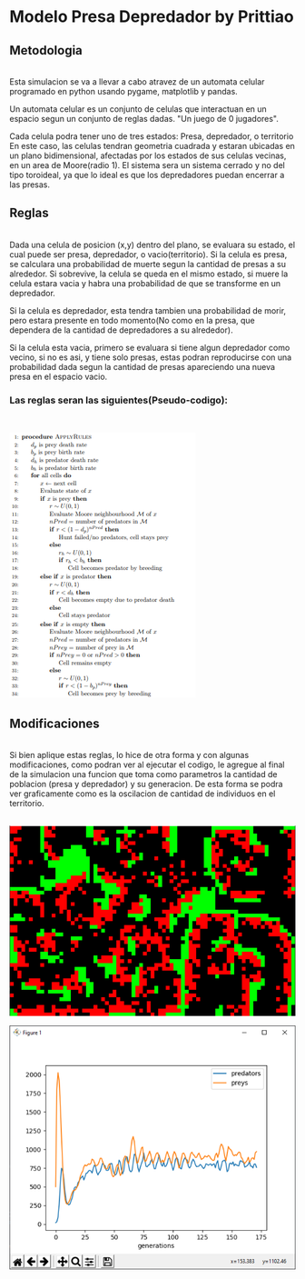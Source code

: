 # Modelo Presa Depredador by Prittiao


## Metodologia
<br>
Esta simulacion se va a llevar a cabo atravez de un automata celular programado en python usando pygame, matplotlib y pandas.

Un automata celular es un conjunto de celulas que interactuan en un espacio segun un conjunto de reglas dadas. "Un juego de 0 jugadores".

Cada celula podra tener uno de tres estados: Presa, depredador, o territorio
En este caso, las celulas tendran geometria cuadrada y estaran ubicadas en un plano bidimensional, afectadas por los estados de sus celulas vecinas, en un area de Moore(radio 1).
El sistema sera un sistema cerrado y no del tipo toroideal, ya que lo ideal es que los depredadores puedan encerrar a las presas.
## Reglas
<br>
Dada una celula de posicion (x,y) dentro del plano, se evaluara su estado, el cual puede ser presa, depredador, o vacio(territorio).
Si la celula es presa, se calculara una probabilidad de muerte segun la cantidad de presas a su alrededor. Si sobrevive, la celula se queda en el mismo estado, si muere la celula estara vacia
y habra una probabilidad de que se transforme en un depredador.

Si la celula es depredador, esta tendra tambien una probabilidad de morir, pero estara presente en todo momento(No como en la presa, que dependera de la cantidad de depredadores a su alrededor).

Si la celula esta vacia, primero se evaluara si tiene algun depredador como vecino, si no es asi, y tiene solo presas, estas podran reproducirse con una probabilidad dada segun la cantidad de presas
apareciendo una nueva presa en el espacio vacio.
<br>
### Las reglas seran las siguientes(Pseudo-codigo):
<br>

![alt text](https://github.com/FranMartiarena/PredatorPrey/blob/master/pseudo.png?raw=true)

## Modificaciones
<br>
Si bien aplique estas reglas, lo hice de otra forma y con algunas modificaciones, como podran ver al ejecutar el codigo, le agregue al final de la simulacion una funcion que toma como parametros la cantidad de poblacion (presa  y depredador) y su generacion. De esta forma se podra ver graficamente como es la oscilacion de cantidad de individuos en el territorio.
<br>
<br>

![alt text](https://github.com/FranMartiarena/PredatorPrey/blob/master/Simulation.png?raw=true)

![alt text](https://github.com/FranMartiarena/PredatorPrey/blob/master/presa_depredadpr.png?raw=true)
